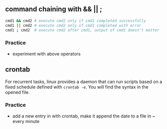 ## command chaining with && || ;

```bash
cmd1 && cmd2 # execute cmd2 only if cmd1 completed successfully
cmd1 || cmd2 # execute cmd2 only if cmd1 completed with error
cmd1 ; cmd2  # execute cmd2 after cmd1, output of cmd1 doesn't matter
```

### Practice
- experiment with above operators

## crontab

For recurrent tasks, linux provides a daemon that can run scripts based on a fixed schedule defined with ```crontab -e```. You will find the syntax in the opened file.

### Practice
- add a new entry in with crontab, make it append the date to a file in ~ every minute
